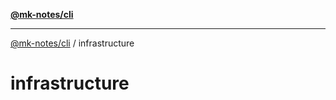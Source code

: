 [**@mk-notes/cli**](../README.md)

---

[@mk-notes/cli](../README.md) / infrastructure

# infrastructure

